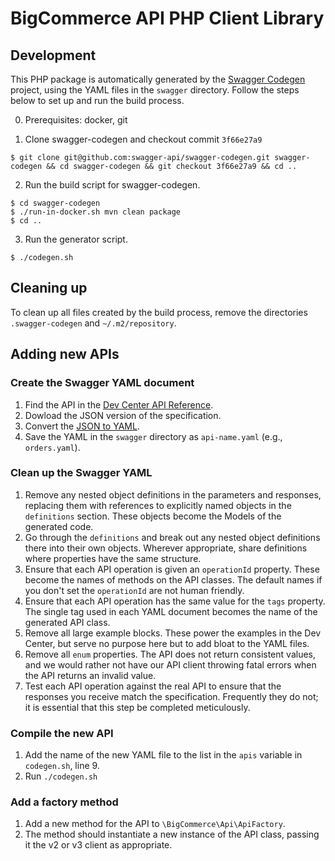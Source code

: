 # BigCommerce API PHP Client Library

## Development

This PHP package is automatically generated by the
[Swagger Codegen](https://github.com/swagger-api/swagger-codegen) project,
using the YAML files in the `swagger` directory. Follow the steps below
to set up and run the build process.

0. Prerequisites: docker, git

1. Clone swagger-codegen and checkout commit `3f66e27a9`

```
$ git clone git@github.com:swagger-api/swagger-codegen.git swagger-codegen && cd swagger-codegen && git checkout 3f66e27a9 && cd ..
```

2. Run the build script for swagger-codegen.

```
$ cd swagger-codegen
$ ./run-in-docker.sh mvn clean package
$ cd ..
```

3. Run the generator script.

```
$ ./codegen.sh
```

## Cleaning up

To clean up all files created by the build process, remove the directories
`.swagger-codegen` and `~/.m2/repository`.


## Adding new APIs

### Create the Swagger YAML document

1. Find the API in the [Dev Center API Reference](https://developer.bigcommerce.com/api-reference).
2. Dowload the JSON version of the specification.
3. Convert the [JSON to YAML](https://www.json2yaml.com/).
4. Save the YAML in the `swagger` directory as `api-name.yaml` (e.g., `orders.yaml`).

### Clean up the Swagger YAML

1. Remove any nested object definitions in the parameters and responses, replacing them with references
   to explicitly named objects in the `definitions` section. These objects become the Models of the generated code.
2. Go through the `definitions` and break out any nested object definitions there into their own objects. Wherever
   appropriate, share definitions where properties have the same structure.
3. Ensure that each API operation is given an `operationId` property. These become the names of methods on the
   API classes. The default names if you don't set the `operationId` are not human friendly.
4. Ensure that each API operation has the same value for the `tags` property. The single tag used in each YAML
   document becomes the name of the generated API class.
5. Remove all large example blocks. These power the examples in the Dev Center, but serve no purpose here but to
   add bloat to the YAML files.
6. Remove all `enum` properties. The API does not return consistent values, and we would rather not have our API
   client throwing fatal errors when the API returns an invalid value.
7. Test each API operation against the real API to ensure that the responses you receive match the specification.
   Frequently they do not; it is essential that this step be completed meticulously.

### Compile the new API

1. Add the name of the new YAML file to the list in the `apis` variable in `codegen.sh`, line 9.
2. Run `./codegen.sh`

### Add a factory method

1. Add a new method for the API to `\BigCommerce\Api\ApiFactory`.
2. The method should instantiate a new instance of the API class, passing it the v2 or v3 client as appropriate.
